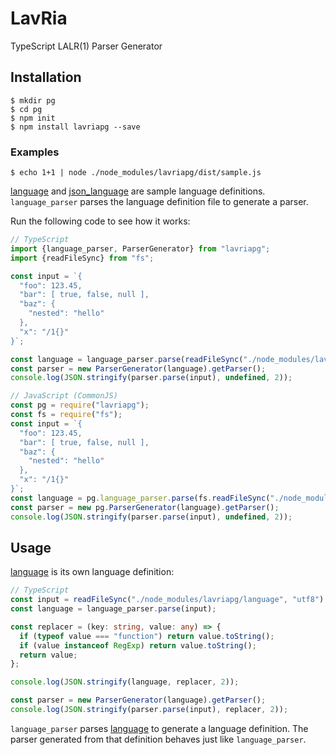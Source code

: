 # LavRia
TypeScript LALR(1) Parser Generator

## Installation
```
$ mkdir pg
$ cd pg
$ npm init
$ npm install lavriapg --save
```

### Examples
```
$ echo 1+1 | node ./node_modules/lavriapg/dist/sample.js
```

[language](/language) and [json_language](/json_language) are sample language definitions.
`language_parser` parses the language definition file to generate a parser.

Run the following code to see how it works:
```TypeScript
// TypeScript
import {language_parser, ParserGenerator} from "lavriapg";
import {readFileSync} from "fs";

const input = `{
  "foo": 123.45,
  "bar": [ true, false, null ],
  "baz": {
    "nested": "hello"
  },
  "x": "/1{}"
}`;

const language = language_parser.parse(readFileSync("./node_modules/lavriapg/json_language", "utf8") as string);
const parser = new ParserGenerator(language).getParser();
console.log(JSON.stringify(parser.parse(input), undefined, 2));
```

```JavaScript
// JavaScript (CommonJS)
const pg = require("lavriapg");
const fs = require("fs");
const input = `{
  "foo": 123.45,
  "bar": [ true, false, null ],
  "baz": {
    "nested": "hello"
  },
  "x": "/1{}"
}`;
const language = pg.language_parser.parse(fs.readFileSync("./node_modules/lavriapg/json_language", "utf8"));
const parser = new pg.ParserGenerator(language).getParser();
console.log(JSON.stringify(parser.parse(input), undefined, 2));
```

## Usage
[language](/language) is its own language definition:
```TypeScript
// TypeScript
const input = readFileSync("./node_modules/lavriapg/language", "utf8") as string;
const language = language_parser.parse(input);

const replacer = (key: string, value: any) => {
  if (typeof value === "function") return value.toString();
  if (value instanceof RegExp) return value.toString();
  return value;
};

console.log(JSON.stringify(language, replacer, 2));

const parser = new ParserGenerator(language).getParser();
console.log(JSON.stringify(parser.parse(input), replacer, 2));
```

`language_parser` parses [language](/language) to generate a language definition.
The parser generated from that definition behaves just like `language_parser`.
